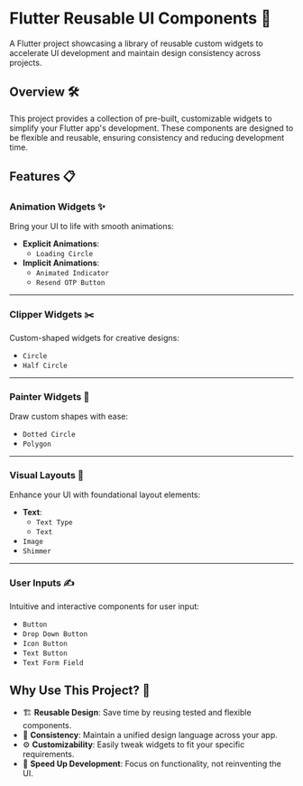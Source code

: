 # Flutter Reusable UI Components 🎨

A Flutter project showcasing a library of reusable custom widgets to accelerate UI development and maintain design consistency across projects.

## Overview 🛠️

This project provides a collection of pre-built, customizable widgets to simplify your Flutter app's development. These components are designed to be flexible and reusable, ensuring consistency and reducing development time.

## Features 📋

### Animation Widgets ✨
Bring your UI to life with smooth animations:
- **Explicit Animations**:
  - `Loading Circle`
- **Implicit Animations**:
  - `Animated Indicator`
  - `Resend OTP Button`

---

### Clipper Widgets ✂️
Custom-shaped widgets for creative designs:
- `Circle`
- `Half Circle`

---

### Painter Widgets 🎨
Draw custom shapes with ease:
- `Dotted Circle`
- `Polygon`

---

### Visual Layouts 🧱
Enhance your UI with foundational layout elements:
- **Text**:
  - `Text Type`
  - `Text`
- `Image`
- `Shimmer`

---

### User Inputs ✍️
Intuitive and interactive components for user input:
- `Button`
- `Drop Down Button`
- `Icon Button`
- `Text Button`
- `Text Form Field`

## Why Use This Project? 🤔
- 🏗️ **Reusable Design**: Save time by reusing tested and flexible components.
- 🎨 **Consistency**: Maintain a unified design language across your app.
- ⚙️ **Customizability**: Easily tweak widgets to fit your specific requirements.
- 🚀 **Speed Up Development**: Focus on functionality, not reinventing the UI.
